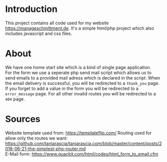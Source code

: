 # Introduction

This project contains all code used for my website https://manageschmittment.de. It's a simple html/php project which also includes javascript and css files.

# About
We have one home start site which is a kind of single page application.  
For the form we use a seperate php send mail script which allows us to send emails to a provided mail adress which is declared in the script.
When the email delivery is successful, you will be redirected to a `thank_you` page. If you forget to add a value in the form you will be redirected to a `error_message` page.
For all other invalid routes you will be redirected to a `404` page.  

# Sources
Website template used from: https://templateflip.com/
Routing used for allow only the routes we want: https://github.com/taniarascia/taniarascia.com/blob/master/content/posts/2018-06-21-the-simplest-php-router.md  
E-Mail form: https://www.quackit.com/html/codes/html_form_to_email.cfm